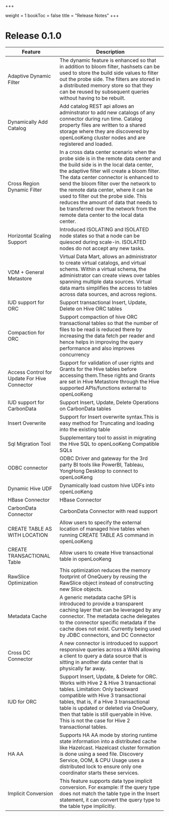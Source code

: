 +++

weight = 1
bookToc = false
title = "Release Notes"
+++

# Release 0.1.0

| Feature                                      | Description                                                  |
| -------------------------------------------- | ------------------------------------------------------------ |
| Adaptive Dynamic Filter                      | The dynamic feature is enhanced so that in addition to bloom filter, hashsets can be used to store the build side values to filter out the probe side. The filters are stored in a distributed memory store so that they can be reused by subsequent queries without having to be rebuilt. |
| Dynamically Add Catalog                      | Add catalog REST api allows an adminstrator to add new catalogs of any connector during run time. Catalog property files are written to a shared storage where they are discovered by openLooKeng cluster nodes and are registered and loaded. |
| Cross Region Dynamic Filter                  | In a cross data center scenario when the probe side is in the remote data center and the build side is in the local data center, the adaptive filter will create a bloom filter. The data center connector is enhanced to send the bloom filter over the network to the remote data center, where it can be used to filter out the probe side. This reduces the amount of data that needs to be transferred over the network from the remote data center to the local data center. |
| Horizontal Scaling Support                   | Introduced ISOLATING and ISOLATED node states so that a node can be quiesced during scale-in. ISOLATED nodes do not accept any new tasks. |
| VDM + General Metastore                      | Virtual Data Mart, allows an administrator to create virtual catalogs, and virtual schems. Within a virtual schema, the administrator can create views over tables spanning multiple data sources. Virtual data marts simplifies the access to tables across data sources, and across regions. |
| IUD support for ORC                          | Support transactional Insert, Update, Delete on Hive ORC tables |
| Compaction for ORC                           | Support compaction of hive ORC transactional tables so that the number of files to be read is reduced there by increasing the data fetch per reader and hence helps in improving the query performance and also improves concurrency |
| Access Control for Update For Hive Connector | Support for validation of user rights and Grants for the Hive tables before accessing them.These rights and Grants are set in Hive Metastore through the Hive supported APIs/functions external to openLooKeng |
| IUD support for CarbonData                   | Support Insert, Update, Delete Operations on CarbonData tables |
| Insert Overwrite                             | Support for Insert overwrite syntax.This is easy method for Truncating and loading into the existing table |
| Sql Migration Tool                           | Supplementary tool to assist in migrating the Hive SQL to openLooKeng Compatible SQLs |
| ODBC connector                               | ODBC Driver and gateway for the 3rd party BI tools like PowerBI, Tableau, YongHong Desktop  to connect to openLooKeng |
| Dynamic Hive UDF                             | Dynamically load custom hive UDFs into openLooKeng                  |
| HBase Connector                              | HBase Connector                                              |
| CarbonData Connector                         | CarbonData Connector with read support                       |
| CREATE TABLE AS WITH LOCATION                | Allow users to specify the external location of managed hive tables when running CREATE TABLE AS command in openLooKeng |
| CREATE TRANSACTIONAL Table                   | Allow users to create Hive transactional table in openLooKeng       |
| RawSlice Optimization                        | This optimization reduces the memory footprint of OneQuery by reusing the RawSlice object instead of constructing new Slice objects. |
| Metadata Cache                               | A generic metadata cache SPI is introduced to provide a transparent caching layer that can be leveraged by any connector. The metadata cache delegates to the connector specific metadata if the cache does not exist. Currently being used by JDBC connectors, and DC Connector |
| Cross DC Connector                           | A new connector is introduced to support responsive queries across a WAN allowing a client to query a data source that is sitting in another data center that is physically far away. |
| IUD for ORC                                  | Support Insert, Update, & Delete for ORC. Works with Hive 2 & Hive 3 transactional tables. Limitation: Only backward compatible with Hive 3 transactional tables, that is, if a Hive 3 transactional table is updated or deleted via OneQuery, then that table is still queryable in Hive. This is not the case for Hive 2 transactional tables. |
| HA AA                                        | Supports HA AA mode by storing runtime state information into a distributed cache like Hazelcast. Hazelcast cluster formation is done using a seed file. Discovery Service, OOM, & CPU Usage uses a distributed lock to ensure only one coordinator starts these services. |
| Implicit Conversion                          | This feature supports data type implicit conversion. For example: If the query type does not match the table type in the Insert statement, it can convert the query type to the table type implicitly. |

